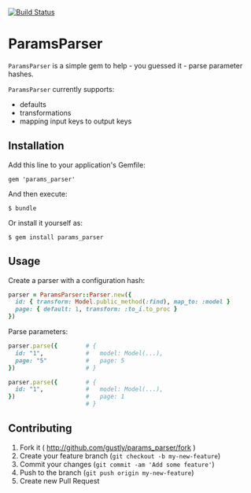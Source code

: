 [![Build Status](https://travis-ci.org/gustly/params_parser.svg?branch=master)](https://travis-ci.org/gustly/params_parser)

# ParamsParser

`ParamsParser` is a simple gem to help - you guessed it - parse parameter hashes.

`ParamsParser` currently supports:

* defaults
* transformations
* mapping input keys to output keys


## Installation

Add this line to your application's Gemfile:

    gem 'params_parser'

And then execute:

    $ bundle

Or install it yourself as:

    $ gem install params_parser

## Usage

Create a parser with a configuration hash:

```ruby
parser = ParamsParser::Parser.new({
  id: { transform: Model.public_method(:find), map_to: :model }
  page: { default: 1, transform: :to_i.to_proc }
})
```

Parse parameters:

```ruby
parser.parse({        # {
  id: "1",            #   model: Model(...),
  page: "5"           #   page: 5
})                    # }
```

```ruby
parser.parse({        # {
  id: "1",            #   model: Model(...),           
})                    #   page: 1
                      # }
```

## Contributing

1. Fork it ( http://github.com/gustly/params_parser/fork )
2. Create your feature branch (`git checkout -b my-new-feature`)
3. Commit your changes (`git commit -am 'Add some feature'`)
4. Push to the branch (`git push origin my-new-feature`)
5. Create new Pull Request
